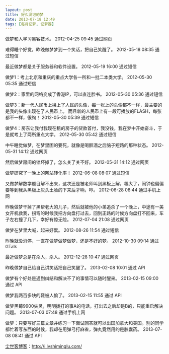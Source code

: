 ```yaml
---
layout: post
title: 好久没记的梦
date: 2013-07-18 12:49
tags: [每月记梦, 记梦器]
---
```

做梦和人学习黑客技术。 2012-04-25 09:45 通过网页

难得睡个好觉，昨晚做梦梦到一个笑话，把自己笑醒了。 2012-05-18 08:35 通过短信

最近做梦都是关于服务器和软件设置。 2012-05-19 16:00 通过短信

做梦1：考上北京和重庆的重点大学各一所和一批二本类大学。 2012-05-30 05:35 通过短信

做梦2：家里的网络变成了香港IP，可以直连脸书。 2012-05-30 05:36 通过短信

做梦3：新一代人民币上换上了人民的头像，每一张上的头像都不一样，最主要的是我的头像出现在了人民币上。 而且新的人民币上有一段可播放的FLASH，每张都不一样，很绚！ 2012-05-30 05:39 通过短信

做梦4：房东让我付我现在租的房子的贷款首付，我没钱，我在梦中开始奋斗，于是就考上了两所重点大学。 2012-05-30 05:42 通过短信

中午睡觉做梦，在梦里困的要死，就像是喝醉酒之后脑子短路的那种状态。 2012-05-31 14:12 通过网页

然后做梦房间的锁坏掉了，怎么关了关不好。 2012-05-31 14:12 通过网页

做梦研究了一晚上的网站转化率！ 2012-06-08 08:07 通过短信

又做梦解数学题目解不出来，这次还是被老师叫到黑板上解，糗大了，闹钟也偏偏要等到我从黑板上灰头土脸的下来后才响，哼。 2012-06-28 08:44 通过手机上网

昨晚做梦干掉了黑帮老大的儿子，然后就被他的小弟追杀了一个晚上，中途有一美女开机救我，拐弯的时候我把方向盘打过去，回到正路的时候方向盘打不回来，车子左右撞了几下，幸好有惊无险。 2012-07-04 21:08 通过网页

做梦在梦里大喊，起来好累。 2012-08-26 11:54 通过短信

昨晚就没消停，一直在做梦做梦做梦，还是不好的梦。 2012-10-30 09:14 通过 GTalk

最近做梦总是在杀人，杀人。 2012-12-28 10:47 通过网页

昨晚做梦自己给自己讲笑话把自己笑醒了。 2013-02-08 10:01 通过 API

做梦有个好处是遇到纠结和解决不了的事情可以随时醒来。 2013-02-15 09:00 通过 API

做梦我两百多块的鞋被人偷了。 2013-02-15 11:55 通过 API

做梦黑莓9900失灵，明明拨打的事A的电话，打出去之后却是B的，只能重启解决问题。 2013-07-03 07:48 通过手机上网

做梦：只要写好三篇文章并练习一下面试回答就可以出国加拿大和美国。别的同学都忙着写东西的时候，我却在用弹弓打麻雀，弹丸竟然用的是胶囊药。 2013-07-08 08:41 通过 API

<a href="http://i.lvshiminglu.com/">尘世客博客</a>：<a href="http://i.lvshiminglu.com/">http://i.lvshiminglu.com/</a>

